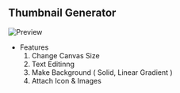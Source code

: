 ## Thumbnail Generator

![Preview](https://user-images.githubusercontent.com/46561976/150503358-d0696446-c45f-4f5c-b371-db9d1cee8597.gif)

- Features
  1. Change Canvas Size
  2. Text Editinng
  3. Make Background ( Solid, Linear Gradient )
  4. Attach Icon & Images
